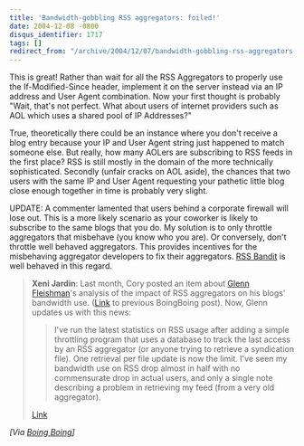 ```yaml
---
title: 'Bandwidth-gobbling RSS aggregators: foiled!'
date: 2004-12-08 -0800
disqus_identifier: 1717
tags: []
redirect_from: "/archive/2004/12/07/bandwidth-gobbling-rss-aggregators-foiled.aspx/"
---
```


This is great! Rather than wait for all the RSS Aggregators to properly
use the If-Modified-Since header, implement it on the server instead via
an IP address and User Agent combination. Now your first thought is
probably "Wait, that's not perfect. What about users of internet
providers such as AOL which uses a shared pool of IP Addresses?"

True, theoretically there could be an instance where you don't receive a
blog entry because your IP and User Agent string just happened to match
someone else. But really, how many AOLers are subscribing to RSS feeds
in the first place? RSS is still mostly in the domain of the more
technically sophisticated. Secondly (unfair cracks on AOL aside), the
chances that two users with the same IP and User Agent requesting your
pathetic little blog close enough together in time is probably very
slight.

UPDATE: A commenter lamented that users behind a corporate firewall will
lose out. This is a more likely scenario as your coworker is likely to
subscribe to the same blogs that you do. My solution is to only throttle
aggregators that misbehave (you know who you are). Or conversely, don't
throttle well behaved aggregators. This provides incentives for the
misbehaving aggregator developers to fix their aggregators. [RSS
Bandit](http://www.rssbandit.org/) is well behaved in this regard.

> **Xeni Jardin**: Last month, Cory posted an item about [Glenn
> Fleishman](http://blog.glennf.com)'s analysis of the impact of RSS
> aggregators on his blogs' bandwidth use.
> ([Link](http://www.boingboing.net/2004/11/14/badly_behaved_rss_re.html)
> to previous BoingBoing post). Now, Glenn updates us with this news:
>
> > I've run the latest statistics on RSS usage after adding a simple
> > throttling program that uses a database to track the last access by
> > an RSS aggregator (or anyone trying to retrieve a syndication file).
> > One retrieval per file update is now the limit. I've seen my
> > bandwidth use on RSS drop almost in half with no commensurate drop
> > in actual users, and only a single note describing a problem in
> > retrieving my feed (from a very old aggregator).
>
> [Link](http://blog.glennf.com/mtarchives/004540.html)

*[Via [Boing
Boing](http://www.boingboing.net/2004/12/07/bandwidthgobbling_rs.html)]*

